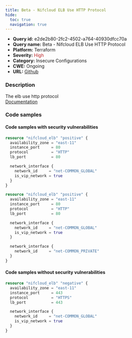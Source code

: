 ```yaml
---
title: Beta - Nifcloud ELB Use HTTP Protocol
hide:
  toc: true
  navigation: true
---
```


-   **Query id:** e2de2b80-2fc2-4502-a764-40930dfcc70a
-   **Query name:** Beta - Nifcloud ELB Use HTTP Protocol
-   **Platform:** Terraform
-   **Severity:** <span style="color:#bb2124">High</span>
-   **Category:** Insecure Configurations
-   **CWE:** Ongoing
-   **URL:** [Github](https://github.com/DataDog/kics/tree/master/assets/queries/terraform/nifcloud/elb_use_http)

### Description
The elb use http protocol<br>
[Documentation](https://registry.terraform.io/providers/nifcloud/nifcloud/latest/docs/resources/elb#protocol)

### Code samples
#### Code samples with security vulnerabilities
```tf title="Positive test num. 1 - tf file" hl_lines="1"
resource "nifcloud_elb" "positive" {
  availability_zone = "east-11"
  instance_port     = 80
  protocol          = "HTTP"
  lb_port           = 80

  network_interface {
    network_id     = "net-COMMON_GLOBAL"
    is_vip_network = true
  }
}

```
```tf title="Positive test num. 2 - tf file" hl_lines="1"
resource "nifcloud_elb" "positive" {
  availability_zone = "east-11"
  instance_port     = 80
  protocol          = "HTTP"
  lb_port           = 80

  network_interface {
    network_id     = "net-COMMON_GLOBAL"
    is_vip_network = true
  }

  network_interface {
    network_id     = "net-COMMON_PRIVATE"
  }
}

```


#### Code samples without security vulnerabilities
```tf title="Negative test num. 1 - tf file"
resource "nifcloud_elb" "negative" {
  availability_zone = "east-11"
  instance_port     = 443
  protocol          = "HTTPS"
  lb_port           = 443

  network_interface {
    network_id     = "net-COMMON_GLOBAL"
    is_vip_network = true
  }
}

```
